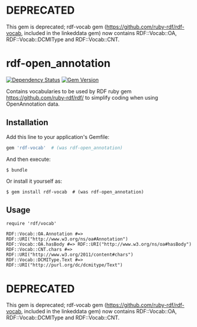 # DEPRECATED

This gem is deprecated;  rdf-vocab gem (https://github.com/ruby-rdf/rdf-vocab, included in the linkeddata gem) now contains RDF::Vocab::OA, RDF::Vocab::DCMIType and RDF::Vocab::CNT.

# rdf-open_annotation

[![Dependency Status](https://gemnasium.com/sul-dlss/rdf-open_annotation.svg)](https://gemnasium.com/sul-dlss/rdf-open_annotation) [![Gem Version](https://badge.fury.io/rb/rdf-open_annotation.svg)](http://badge.fury.io/rb/rdf-open_annotation)

Contains vocabularies to be used by RDF ruby gem https://github.com/ruby-rdf/rdf/ to simplify coding when using OpenAnnotation data.

## Installation

Add this line to your application's Gemfile:

```ruby
gem 'rdf-vocab'  # (was rdf-open_annotation)
```

And then execute:

    $ bundle

Or install it yourself as:

    $ gem install rdf-vocab  # (was rdf-open_annotation)

## Usage

    require 'rdf/vocab'

    RDF::Vocab::OA.Annotation #=> RDF::URI("http://www.w3.org/ns/oa#Annotation")
    RDF::Vocab::OA.hasBody #=> RDF::URI("http://www.w3.org/ns/oa#hasBody")
    RDF::Vocab::CNT.chars #=> RDF::URI("http://www.w3.org/2011/content#chars")
    RDF::Vocab::DCMIType.Text #=> RDF::URI("http://purl.org/dc/dcmitype/Text")

# DEPRECATED

This gem is deprecated;  rdf-vocab gem (https://github.com/ruby-rdf/rdf-vocab, included in the linkeddata gem) now contains RDF::Vocab::OA, RDF::Vocab::DCMIType and RDF::Vocab::CNT.
